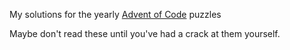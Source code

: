 My solutions for the yearly [Advent of Code](http://adventofcode.com/) puzzles

Maybe don't read these until you've had a crack at them yourself.
